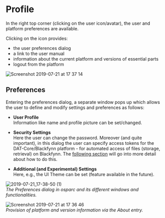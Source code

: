 # Profile

In the right top corner (clicking on the user icon/avatar), the user and platform preferences are available.

Clicking on the icon provides:

* the user preferences dialog
* a link to the user manual
* information about the current platform and versions of essential parts
* logout from the platform

![Screenshot 2019-07-21 at 17 37 14](https://user-images.githubusercontent.com/32800795/61593341-a7ee1c00-abde-11e9-9a69-5c4311cacf13.png ':size=250%')

## Preferences
Entering the preferences dialog, a separate window pops up which allows the user to define and modify settings and preferences as follows:

* __User Profile__ <br/>
  Information like name and profile picture can be set/changed.

* __Security Settings__ <br/>
  Here the user can change the password. Moreover (and quite important), in this dialog the user can specify access tokens for the DAT-Core/Blackfynn platform - for automated access of files (storage, retrieval) on Blackfynn. The [following section](/docs/platform_introduction/main_window_and_navigation/user_setup___preferences/security_details.md) will go into more detail about how to do this.

* __Additional (and Experimental) Settings__ <br/>
  Here, e.g., the UI Theme can be set (feature available in the future).

![2019-07-21_17-38-50 (1)](https://user-images.githubusercontent.com/32800795/61593335-9dcc1d80-abde-11e9-86d6-244ecea43822.gif ':size=400%') <br/>
*The Preferences dialog in *osparc* and its different windows and functionalities.*

![Screenshot 2019-07-21 at 17 36 46](https://user-images.githubusercontent.com/32800795/61593342-a886b280-abde-11e9-9d95-50ba2c79a025.png ':size=350%') <br/>
*Provision of platform and version information via the About entry.*